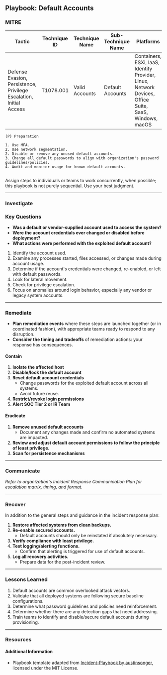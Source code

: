 ## Playbook: Default Accounts
  
### MITRE

| Tactic | Technique ID | Technique Name | Sub-Technique Name | Platforms | Permissions Required |
| ------ | ------------ | -------------- | ------------------ |---------- |--------------------- |
|Defense Evasion, Persistence, Privilege Escalation, Initial Access|T1078.001|Valid Accounts|Default Accounts|Containers, ESXi, IaaS, Identity Provider, Linux, Network Devices, Office Suite, SaaS, Windows, macOS|Access to systems where default credentials are still enabled or unchanged|


```
(P) Preparation

1. Use MFA.
2. Use network segmentation.
2. Disable or remove any unused default accounts.
3. Change all default passwords to align with organization's password guidelines/policies.
4. Audit and monitor usage for known default accounts.
 
```
  
Assign steps to individuals or teams to work concurrently, when possible; this playbook is not purely sequential. Use your best judgment.

--------------

### Investigate

### Key Questions

- **Was a default or vendor-supplied account used to access the system?**
- **Were the account credentials ever changed or disabled before deployment?**
- **What actions were performed with the exploited default account?**

1. Identify the account used.
2. Examine any processes started, files accessed, or changes made during account usage.
3. Determine if the account's credentials were changed, re-enabled, or left with default passwords.
4. Look for lateral movement.
5. Check for privilege escalation.
6. Focus on anomalies around login behavior, especially any vendor or legacy system accounts.

--------------

### Remediate

* **Plan remediation events** where these steps are launched together (or in coordinated fashion), with appropriate teams ready to respond to any disruption.
* **Consider the timing and tradeoffs** of remediation actions: your response has consequences.

#### Contain

1. **Isolate the affected host**
2. **Disable/lock the default account**
3. **Reset default account credentials**
   - Change passwords for the exploited default account across all systems.
   - Avoid future reuse.
4. **Restrict/revoke login permissions**
5. **Alert SOC Tier 2 or IR Team**

#### Eradicate

1. **Remove unused default accounts**
   - Document any changes made and confirm no automated systems are impacted.
2. **Review and adjust default account permissions to follow the principle of least privilege.**
3. **Scan for persistence mechanisms**

--------------

### Communicate

*Refer to organization's Incident Response Communication Plan for escalation matrix, timing, and format.*    

--------------

### Recover

In addition to the general steps and guidance in the incident response plan:

1. **Restore affected systems from clean backups.**
2. **Re-enable secured accounts.**
   - Default accounts should only be reinstated if absolutely necessary.
3. **Verify compliance with least privilege.**
4. **Test logging/alerting functions.**
   - Confirm that alerting is triggered for use of default accounts.
5. **Log all recovery activities.**
   - Prepare data for the post-incident review.

--------------
  
### Lessons Learned

1. Default accounts are common overlooked attack vectors.
2. Validate that all deployed systems are following secure baseline configurations.
3. Determine what password guidelines and policies need reinforcement.
4. Determine whether there are any detection gaps that need addressing.
5. Train teams to identify and disable/secure default accounts during provisioning.

--------------

### Resources

#### Additional Information

- Playbook template adapted from [Incident-Playbook by austinsonger](https://github.com/austinsonger/Incident-Playbook), licensed under the MIT License.



